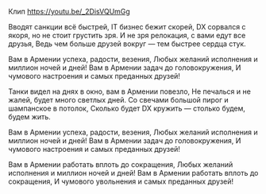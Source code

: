 Клип https://youtu.be/_2DisVQUmGg

Вводят санкции всё быстрей, IT бизнес бежит скорей,
DX сорвался с якоря, но не стоит грустить зря.
И не зря релокация, с вами едут все друзья,
Ведь чем больше друзей вокруг — тем быстрее сердца стук.

Вам в Армении успеха, радости, везения,
Любых желаний исполнения и миллион ночей и дней!
Вам в Армении задач до головокружения,
И чумового настроения и самых преданных друзей!

Танки видел на днях в окно, вам в Армении повезло,
Не печалься и не жалей, будет много светлых дней.
Со свечами большой пирог и шампанское в потолок,
Сколько будет DX кружить — столько будем, будем жить.

Вам в Армении успеха, радости, везения,
Любых желаний исполнения и миллион ночей и дней!
Вам в Армении задач до головокружения,
И чумового настроения и самых преданных друзей!

Вам в Армении работать вплоть до сокращения,
Любых желаний исполнения и миллион ночей и дней!
Вам в Армении работать вплоть до сокращения,
И чумового увольнения и самых преданных друзей!

